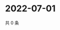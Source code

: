 # 2022-07-01

共 0 条

<!-- BEGIN WEIBO -->
<!-- 最后更新时间 Fri Jul 01 2022 22:01:36 GMT+0800 (China Standard Time) -->

<!-- END WEIBO -->
